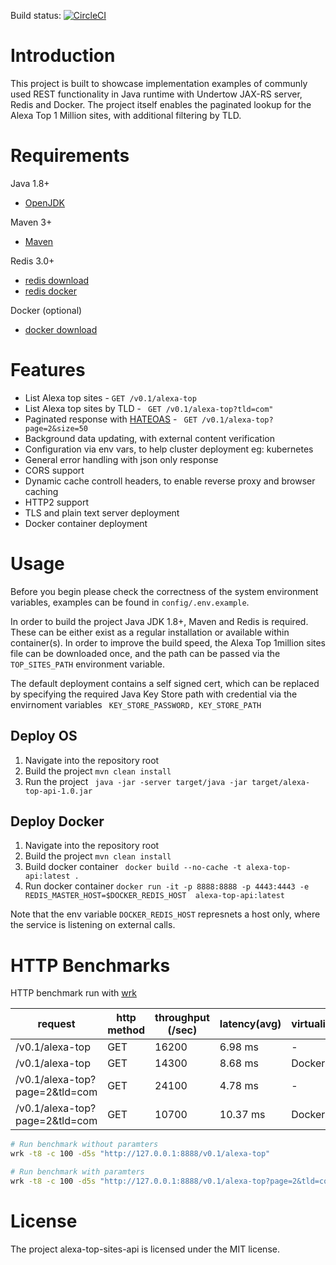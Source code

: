 Build status: [![CircleCI](https://circleci.com/gh/pete314/alexa-top-sites-api/tree/master.svg?style=svg)](https://circleci.com/gh/pete314/alexa-top-sites-api/tree/master)

# Introduction
This project is built to showcase implementation examples of communly used REST functionality in Java runtime with Undertow JAX-RS server, Redis and Docker.
The project itself enables the paginated lookup for the Alexa Top 1 Million sites, with additional filtering by TLD.

# Requirements
Java 1.8+
+ [OpenJDK](http://openjdk.java.net/)

Maven 3+
+ [Maven](https://maven.apache.org/)

Redis 3.0+ 

+ [redis download](https://redis.io/download)
+ [redis docker](https://hub.docker.com/_/redis/)

Docker (optional)
+ [docker download](https://www.docker.com/get-docker) 

# Features
+ List Alexa top sites - ```GET /v0.1/alexa-top```
+ List Alexa top sites by TLD - ``` GET /v0.1/alexa-top?tld=com"```
+ Paginated response with [HATEOAS](https://en.wikipedia.org/wiki/HATEOAS) - ``` GET /v0.1/alexa-top?page=2&size=50```
+ Background data updating, with external content verification
+ Configuration via env vars, to help cluster deployment eg: kubernetes
+ General error handling with json only response
+ CORS support
+ Dynamic cache controll headers, to enable reverse proxy and browser caching
+ HTTP2 support
+ TLS and plain text server deployment
+ Docker container deployment

# Usage
Before you begin please check the correctness of the system environment variables, examples can be found in ```config/.env.example```.

In order to build the project Java JDK 1.8+, Maven and Redis is required. These can be either exist as a regular installation or available within container(s). 
In order to improve the build speed, the Alexa Top 1million sites file can be downloaded once, and the path can be passed via the ```TOP_SITES_PATH``` environment variable.

The default deployment contains a self signed cert, which can be replaced by specifying the required Java Key Store path with credential via the envirnoment variables ``` KEY_STORE_PASSWORD, KEY_STORE_PATH```

## Deploy OS
1. Navigate into the repository root
2. Build the project ``` mvn clean install ```
3. Run the project ``` java -jar -server target/java -jar target/alexa-top-api-1.0.jar```

## Deploy Docker
1. Navigate into the repository root
2. Build the project ``` mvn clean install ```
3. Build docker container ``` docker build --no-cache -t alexa-top-api:latest .```
4. Run docker container ``` docker run -it -p 8888:8888 -p 4443:4443 -e REDIS_MASTER_HOST=$DOCKER_REDIS_HOST  alexa-top-api:latest ```

Note that the env variable ```DOCKER_REDIS_HOST``` represnets a host only, where the service is listening on external calls. 

# HTTP Benchmarks 

HTTP benchmark run with [wrk](https://github.com/wg/wrk)

|request | http method | throughput (/sec) | latency(avg)| virtualization |
|---|---|---|---|---|
|/v0.1/alexa-top| GET | 16200 | 6.98 ms| - |
|/v0.1/alexa-top| GET | 14300 | 8.68 ms| Docker |
|/v0.1/alexa-top?page=2&tld=com| GET | 24100 | 4.78 ms| - |
|/v0.1/alexa-top?page=2&tld=com| GET | 10700 | 10.37 ms| Docker |


```bash
# Run benchmark without paramters
wrk -t8 -c 100 -d5s "http://127.0.0.1:8888/v0.1/alexa-top"

# Run benchmark with paramters
wrk -t8 -c 100 -d5s "http://127.0.0.1:8888/v0.1/alexa-top?page=2&tld=com"

```
# License
The project alexa-top-sites-api is licensed under the MIT license.

